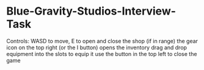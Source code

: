# Blue-Gravity-Studios-Interview-Task
Controls:
WASD to move,
E to open and close the shop (if in range)
the gear icon on the top right (or the I button) opens the inventory
drag and drop equipment into the slots to equip it
use the button in the top left to close the game
